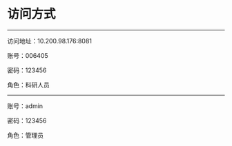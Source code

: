 # 访问方式
<hr style="color: red">

访问地址：10.200.98.176:8081

账号：006405

密码：123456   

角色：科研人员

<hr style="color: red">

账号：admin

密码：123456

角色：管理员